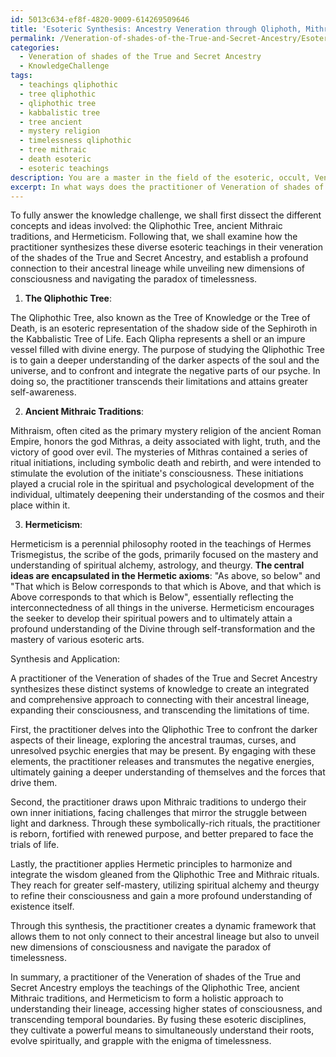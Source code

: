 ```yaml
---
id: 5013c634-ef8f-4820-9009-614269509646
title: 'Esoteric Synthesis: Ancestry Veneration through Qliphoth, Mithraism, and Hermetics'
permalink: /Veneration-of-shades-of-the-True-and-Secret-Ancestry/Esoteric-Synthesis-Ancestry-Veneration-through-Qliphoth-Mithraism-and-Hermetics/
categories:
  - Veneration of shades of the True and Secret Ancestry
  - KnowledgeChallenge
tags:
  - teachings qliphothic
  - tree qliphothic
  - qliphothic tree
  - kabbalistic tree
  - tree ancient
  - mystery religion
  - timelessness qliphothic
  - tree mithraic
  - death esoteric
  - esoteric teachings
description: You are a master in the field of the esoteric, occult, Veneration of shades of the True and Secret Ancestry and Education. You are a writer of tests, challenges, books and deep knowledge on Veneration of shades of the True and Secret Ancestry for initiates and students to gain deep insights and understanding from. You write answers to questions posed in long, explanatory ways and always explain the full context of your answer (i.e., related concepts, formulas, examples, or history), as well as the step-by-step thinking process you take to answer the challenges. Be rigorous and thorough, and summarize the key themes, ideas, and conclusions at the end.
excerpt: In what ways does the practitioner of Veneration of shades of the True and Secret Ancestry synthesize the knowledge of the Qliphothic Tree, ancient Mithraic traditions, and Hermeticism to establish a profound connection to their ancestral lineage, while simultaneously unveiling new dimensions of consciousness and navigating the paradox of timelessness?
---
```

To fully answer the knowledge challenge, we shall first dissect the different concepts and ideas involved: the Qliphothic Tree, ancient Mithraic traditions, and Hermeticism. Following that, we shall examine how the practitioner synthesizes these diverse esoteric teachings in their veneration of the shades of the True and Secret Ancestry, and establish a profound connection to their ancestral lineage while unveiling new dimensions of consciousness and navigating the paradox of timelessness.

1. **The Qliphothic Tree**:

The Qliphothic Tree, also known as the Tree of Knowledge or the Tree of Death, is an esoteric representation of the shadow side of the Sephiroth in the Kabbalistic Tree of Life. Each Qlipha represents a shell or an impure vessel filled with divine energy. The purpose of studying the Qliphothic Tree is to gain a deeper understanding of the darker aspects of the soul and the universe, and to confront and integrate the negative parts of our psyche. In doing so, the practitioner transcends their limitations and attains greater self-awareness.

2. **Ancient Mithraic Traditions**:

Mithraism, often cited as the primary mystery religion of the ancient Roman Empire, honors the god Mithras, a deity associated with light, truth, and the victory of good over evil. The mysteries of Mithras contained a series of ritual initiations, including symbolic death and rebirth, and were intended to stimulate the evolution of the initiate's consciousness. These initiations played a crucial role in the spiritual and psychological development of the individual, ultimately deepening their understanding of the cosmos and their place within it.

3. **Hermeticism**:

Hermeticism is a perennial philosophy rooted in the teachings of Hermes Trismegistus, the scribe of the gods, primarily focused on the mastery and understanding of spiritual alchemy, astrology, and theurgy. ****The central ideas are encapsulated in the Hermetic axioms****: "As above, so below" and "That which is Below corresponds to that which is Above, and that which is Above corresponds to that which is Below", essentially reflecting the interconnectedness of all things in the universe. Hermeticism encourages the seeker to develop their spiritual powers and to ultimately attain a profound understanding of the Divine through self-transformation and the mastery of various esoteric arts.

Synthesis and Application:

A practitioner of the Veneration of shades of the True and Secret Ancestry synthesizes these distinct systems of knowledge to create an integrated and comprehensive approach to connecting with their ancestral lineage, expanding their consciousness, and transcending the limitations of time.

First, the practitioner delves into the Qliphothic Tree to confront the darker aspects of their lineage, exploring the ancestral traumas, curses, and unresolved psychic energies that may be present. By engaging with these elements, the practitioner releases and transmutes the negative energies, ultimately gaining a deeper understanding of themselves and the forces that drive them.

Second, the practitioner draws upon Mithraic traditions to undergo their own inner initiations, facing challenges that mirror the struggle between light and darkness. Through these symbolically-rich rituals, the practitioner is reborn, fortified with renewed purpose, and better prepared to face the trials of life.

Lastly, the practitioner applies Hermetic principles to harmonize and integrate the wisdom gleaned from the Qliphothic Tree and Mithraic rituals. They reach for greater self-mastery, utilizing spiritual alchemy and theurgy to refine their consciousness and gain a more profound understanding of existence itself.

Through this synthesis, the practitioner creates a dynamic framework that allows them to not only connect to their ancestral lineage but also to unveil new dimensions of consciousness and navigate the paradox of timelessness.

In summary, a practitioner of the Veneration of shades of the True and Secret Ancestry employs the teachings of the Qliphothic Tree, ancient Mithraic traditions, and Hermeticism to form a holistic approach to understanding their lineage, accessing higher states of consciousness, and transcending temporal boundaries. By fusing these esoteric disciplines, they cultivate a powerful means to simultaneously understand their roots, evolve spiritually, and grapple with the enigma of timelessness.
